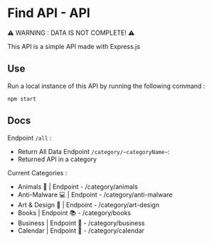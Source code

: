 # Find API - API

⚠️ WARNING : DATA IS NOT COMPLETE! ⚠️

This API is a simple API made with Express.js

## Use 

Run a local instance of this API by running the following command : 

`npm start`

## Docs 

Endpoint `/all` :
  - Return All Data
Endpoint `/category/~categoryName~`:
  - Returned API in a category
  
Current Categories : 
  - Animals 🐹 | Endpoint - /category/animals
  - Anti-Malware 💻 | Endpoint - /category/anti-malware
  - Art & Design 🎨 | Endpoint - /category/art-design
  - Books | Endpoint 📚 - /category/books
  - Business | Endpoint 💼 - /category/business
  - Calendar | Endpoint 📅 - /category/calendar
